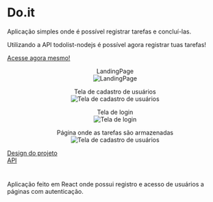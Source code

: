 # Do.it

Aplicação simples onde é possível registrar tarefas e concluí-las.

Utilizando a API todolist-nodejs é possível agora registrar tuas tarefas!

<a href="https://do-it-kappa.vercel.app/">Acesse agora mesmo!</a>

<div align="center">
        
  LandingPage\
  <img src="https://i.ibb.co/0n83MrW/homepage.jpg" alt="LandingPage">

  Tela de cadastro de usuários\
  <img src="https://i.ibb.co/zFZrfZH/cadastro.jpg" alt="Tela de cadastro de usuários">

  Tela de login\
  <img src="https://i.ibb.co/ZzjqtKF/login.jpg" alt="Tela de login">

  Página onde as tarefas são armazenadas\
  <img src="https://i.ibb.co/Pg9yLjL/tarefas.jpg" alt="Tela de cadastro de usuários">
  
</div>


<a href="https://www.figma.com/file/uATTOMhKttrwxaLb9e8xNd/Do.it?node-id=0%3A1">Design do projeto</a>\
<a href="https://api-nodejs-todolist.herokuapp.com/">API</a>

#

Aplicação feito em React onde possui registro e acesso de usuários a páginas com autenticação.

